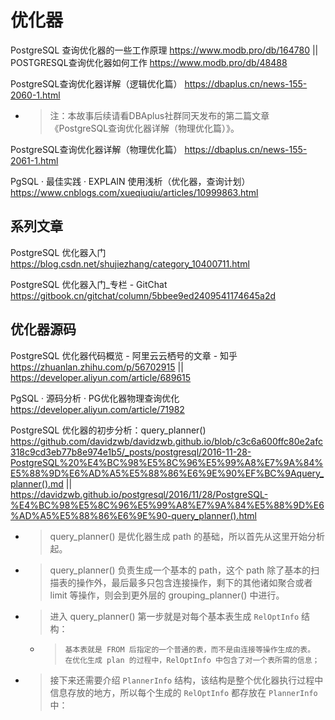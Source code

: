 
# 优化器

PostgreSQL 查询优化器的一些工作原理 https://www.modb.pro/db/164780 || POSTGRESQL查询优化器如何工作 https://www.modb.pro/db/48488

PostgreSQL查询优化器详解（逻辑优化篇） https://dbaplus.cn/news-155-2060-1.html
- > 注：本故事后续请看DBAplus社群同天发布的第二篇文章《PostgreSQL查询优化器详解（物理优化篇）》。

PostgreSQL查询优化器详解（物理优化篇） https://dbaplus.cn/news-155-2061-1.html

PgSQL · 最佳实践 · EXPLAIN 使用浅析（优化器，查询计划） https://www.cnblogs.com/xueqiuqiu/articles/10999863.html

## 系列文章

PostgreSQL 优化器入门 https://blog.csdn.net/shujiezhang/category_10400711.html

PostgreSQL 优化器入门_专栏 - GitChat https://gitbook.cn/gitchat/column/5bbee9ed2409541174645a2d

## 优化器源码

PostgreSQL 优化器代码概览 - 阿里云云栖号的文章 - 知乎 https://zhuanlan.zhihu.com/p/56702915 || https://developer.aliyun.com/article/689615

PgSQL · 源码分析 · PG优化器物理查询优化 https://developer.aliyun.com/article/71982

PostgreSQL 优化器的初步分析：query_planner() https://github.com/davidzwb/davidzwb.github.io/blob/c3c6a600ffc80e2afc318c9cd3eb77b8e974e1b5/_posts/postgresql/2016-11-28-PostgreSQL%20%E4%BC%98%E5%8C%96%E5%99%A8%E7%9A%84%E5%88%9D%E6%AD%A5%E5%88%86%E6%9E%90%EF%BC%9Aquery_planner().md || https://davidzwb.github.io/postgresql/2016/11/28/PostgreSQL-%E4%BC%98%E5%8C%96%E5%99%A8%E7%9A%84%E5%88%9D%E6%AD%A5%E5%88%86%E6%9E%90-query_planner().html
- > query_planner() 是优化器生成 path 的基础，所以首先从这里开始分析起。
- > query_planner() 负责生成一个基本的 path，这个 path 除了基本的扫描表的操作外，最后最多只包含连接操作，剩下的其他诸如聚合或者 limit 等操作，则会到更外层的 grouping_planner() 中进行。
- > 进入 query_planner() 第一步就是对每个基本表生成 `RelOptInfo` 结构：
  * > `基本表就是 FROM 后指定的一个普通的表，而不是由连接等操作生成的表。 在优化生成 plan 的过程中，RelOptInfo 中包含了对一个表所需的信息；`
- > 接下来还需要介绍 `PlannerInfo` 结构，该结构是整个优化器执行过程中信息存放的地方，所以每个生成的 `RelOptInfo` 都存放在 `PlannerInfo` 中：
